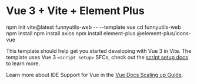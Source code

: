 # Vue 3 + Vite + Element Plus
npm init vite@latest funnyutils-web -- --template vue
cd funnyutils-web
npm install
npm install axios
npm install element-plus @element-plus/icons-vue




This template should help get you started developing with Vue 3 in Vite. The template uses Vue 3 `<script setup>` SFCs, check out the [script setup docs](https://v3.vuejs.org/api/sfc-script-setup.html#sfc-script-setup) to learn more.

Learn more about IDE Support for Vue in the [Vue Docs Scaling up Guide](https://vuejs.org/guide/scaling-up/tooling.html#ide-support).
